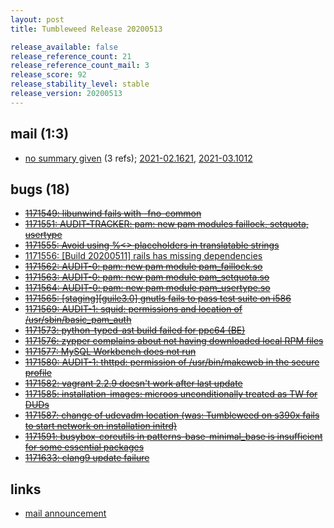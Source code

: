 ```yaml
---
layout: post
title: Tumbleweed Release 20200513

release_available: false
release_reference_count: 21
release_reference_count_mail: 3
release_score: 92
release_stability_level: stable
release_version: 20200513
---
```


## mail (1:3)

- [no summary given](https://github.com/boombatower/tumbleweed-review/issues/10) (3 refs); [2021-02.1621](https://github.com/boombatower/tumbleweed-review/issues/10), [2021-03.1012](https://github.com/boombatower/tumbleweed-review/issues/10)

## bugs (18)

<!--more-->

- ~~[1171549: libunwind fails with -fno-common](https://bugzilla.opensuse.org/show_bug.cgi?id=1171549)~~
- ~~[1171551: AUDIT-TRACKER: pam: new pam modules faillock, setquota, usertype](https://bugzilla.opensuse.org/show_bug.cgi?id=1171551)~~
- ~~[1171555: Avoid using %<> placeholders in translatable strings](https://bugzilla.opensuse.org/show_bug.cgi?id=1171555)~~
- [1171556: \[Build 20200511\] rails has missing dependencies](https://bugzilla.opensuse.org/show_bug.cgi?id=1171556)
- ~~[1171562: AUDIT-0: pam: new pam module pam_faillock.so](https://bugzilla.opensuse.org/show_bug.cgi?id=1171562)~~
- ~~[1171563: AUDIT-0: pam: new pam module pam_setquota.so](https://bugzilla.opensuse.org/show_bug.cgi?id=1171563)~~
- ~~[1171564: AUDIT-0: pam: new pam module pam_usertype.so](https://bugzilla.opensuse.org/show_bug.cgi?id=1171564)~~
- ~~[1171565: \[staging\]\[guile3.0\] gnutls fails to pass test suite on i586](https://bugzilla.opensuse.org/show_bug.cgi?id=1171565)~~
- ~~[1171569: AUDIT-1: squid: permissions and location of /usr/sbin/basic_pam_auth](https://bugzilla.opensuse.org/show_bug.cgi?id=1171569)~~
- ~~[1171573: python-typed-ast build failed for ppc64 (BE)](https://bugzilla.opensuse.org/show_bug.cgi?id=1171573)~~
- ~~[1171576: zypper complains about not having downloaded local RPM files](https://bugzilla.opensuse.org/show_bug.cgi?id=1171576)~~
- ~~[1171577: MySQL Workbench does not run](https://bugzilla.opensuse.org/show_bug.cgi?id=1171577)~~
- ~~[1171580: AUDIT-1: thttpd: permission of /usr/bin/makeweb in the secure profile](https://bugzilla.opensuse.org/show_bug.cgi?id=1171580)~~
- ~~[1171582: vagrant 2.2.9 doesn't work after last update](https://bugzilla.opensuse.org/show_bug.cgi?id=1171582)~~
- ~~[1171585: installation-images: microos unconditionally treated as TW for DUDs](https://bugzilla.opensuse.org/show_bug.cgi?id=1171585)~~
- ~~[1171587: change of udevadm location (was: Tumbleweed on s390x fails to start network on installation initrd)](https://bugzilla.opensuse.org/show_bug.cgi?id=1171587)~~
- ~~[1171591: busybox-coreutils in patterns-base-minimal_base is insufficient for some essential packages](https://bugzilla.opensuse.org/show_bug.cgi?id=1171591)~~
- ~~[1171633: clang9 update failure](https://bugzilla.opensuse.org/show_bug.cgi?id=1171633)~~



## links

- [mail announcement](https://github.com/boombatower/tumbleweed-review/issues/10)
